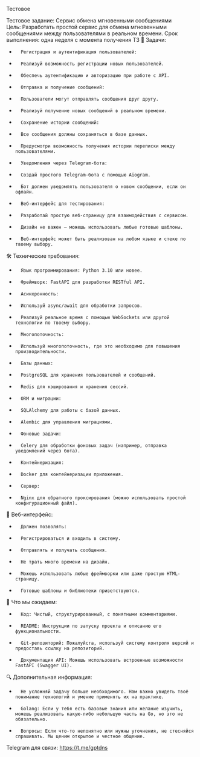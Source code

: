 Тестовое


Тестовое задание: Сервис обмена мгновенными сообщениями
Цель: Разработать простой сервис для обмена мгновенными сообщениями между пользователями в реальном времени.
Срок выполнения: одна неделя с момента получения ТЗ
📌 Задачи:
* 		Регистрация и аутентификация пользователей:
* 		Реализуй возможность регистрации новых пользователей.
* 		Обеспечь аутентификацию и авторизацию при работе с API.
* 		Отправка и получение сообщений:
* 		Пользователи могут отправлять сообщения друг другу.
* 		Реализуй получение новых сообщений в реальном времени.
* 		Сохранение истории сообщений:
* 		Все сообщения должны сохраняться в базе данных.
* 		Предусмотри возможность получения истории переписки между пользователями.
* 		Уведомления через Telegram-бота:
* 		Создай простого Telegram-бота с помощью Aiogram.
* 		Бот должен уведомлять пользователя о новом сообщении, если он офлайн.
* 		Веб-интерфейс для тестирования:
* 		Разработай простую веб-страницу для взаимодействия с сервисом.
* 		Дизайн не важен — можешь использовать любые готовые шаблоны.
* 		Веб-интерфейс может быть реализован на любом языке и стеке по твоему выбору.
🛠 Технические требования:
* 		Язык программирования: Python 3.10 или новее.
* 		Фреймворк: FastAPI для разработки RESTful API.
* 		Асинхронность:
* 		Используй async/await для обработки запросов.
* 		Реализуй реальное время с помощью WebSockets или другой технологии по твоему выбору.
* 		Многопоточность:
* 		Используй многопоточность, где это необходимо для повышения производительности.
* 		Базы данных:
* 		PostgreSQL для хранения пользователей и сообщений.
* 		Redis для кэширования и хранения сессий.
* 		ORM и миграции:
* 		SQLAlchemy для работы с базой данных.
* 		Alembic для управления миграциями.
* 		Фоновые задачи:
* 		Celery для обработки фоновых задач (например, отправка уведомлений через бота).
* 		Контейнеризация:
* 		Docker для контейнеризации приложения.
* 		Сервер:
* 		Nginx для обратного проксирования (можно использовать простой конфигурационный файл).
🎨 Веб-интерфейс:
* 		Должен позволять:
* 		Регистрироваться и входить в систему.
* 		Отправлять и получать сообщения.
* 		Не трать много времени на дизайн.
* 		Можешь использовать любые фреймворки или даже простую HTML-страницу.
* 		Готовые шаблоны и библиотеки приветствуются.
📄 Что мы ожидаем:
* 		Код: Чистый, структурированный, с понятными комментариями.
* 		README: Инструкции по запуску проекта и описанию его функциональности.
* 		Git-репозиторий: Пожалуйста, используй систему контроля версий и предоставь ссылку на репозиторий.
* 		Документация API: Можешь использовать встроенные возможности FastAPI (Swagger UI).
🔍 Дополнительная информация:
* 		Не усложняй задачу больше необходимого. Нам важно увидеть твоё понимание технологий и умение применять их на практике.
* 		Golang: Если у тебя есть базовые знания или желание изучить, можешь реализовать какую-либо небольшую часть на Go, но это не обязательно.
* 		Вопросы: Если что-то непонятно или нужны уточнения, не стесняйся спрашивать. Мы ценим открытое и честное общение. 
Telegram для связи: https://t.me/gptdns
